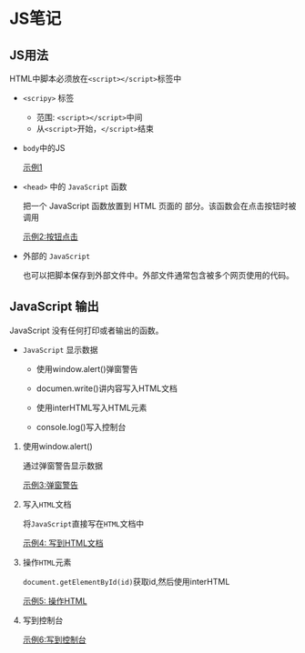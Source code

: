 # JS笔记

## JS用法

HTML中脚本必须放在`<script></script>`标签中

- `<scripy>` 标签

    - 范围: `<script></script>`中间
    - 从`<script>`开始，`</script>`结束
   
- `body`中的JS
    
    [示例1](1_写文本.html)
    
- `<head>` 中的 `JavaScript` 函数

    把一个 JavaScript 函数放置到 HTML 页面的 <head> 部分。该函数会在点击按钮时被调用
    
    [示例2:按钮点击](2_按钮点击)
    
- 外部的 `JavaScript`

    也可以把脚本保存到外部文件中。外部文件通常包含被多个网页使用的代码。
    
## JavaScript 输出
    
JavaScript 没有任何打印或者输出的函数。
    
- `JavaScript` 显示数据
   
    - 使用window.alert()弹窗警告
    
    - documen.write()讲内容写入HTML文档
    
    - 使用interHTML写入HTML元素
    
    - console.log()写入控制台
  
1. 使用window.alert()
    
    通过弹窗警告显示数据
    
    [示例3:弹窗警告](3_弹窗警告.html)
    
2. 写入`HTML`文档

    将`JavaScript`直接写在`HTML`文档中

    [示例4: 写到HTML文档](4_写到HTML.html)
    
    
3. 操作`HTML`元素

    `document.getElementById(id)`获取id,然后使用interHTML
    
    [示例5: 操作HTML](5_操作HTML.html)
    
4. 写到控制台

    [示例6:写到控制台](5_写到控制台.html)